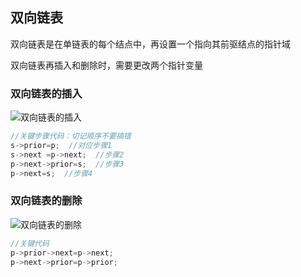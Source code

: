 ## 双向链表

双向链表是在单链表的每个结点中，再设置一个指向其前驱结点的指针域

双向链表再插入和删除时，需要更改两个指针变量

### 双向链表的插入

![双向链表的插入](C:\Users\tz\Pictures\数据结构\线性表\双向链表的插入.png)

```c
//关键步骤代码：切记顺序不要搞错
s->prior=p;  //对应步骤1
s->next =p->next;  //步骤2
p->next->prior=s;  //步骤3
p->next=s;  //步骤4
```

### 双向链表的删除

![双向链表的删除](C:\Users\tz\Pictures\数据结构\线性表\双向链表的删除.png)

```c
//关键代码
p->prior->next=p->next;
p->next->prior=p->prior;
```

